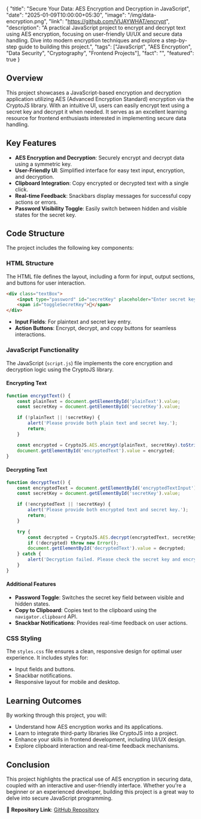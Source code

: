 {
  "title": "Secure Your Data: AES Encryption and Decryption in JavaScript",
  "date": "2025-01-09T10:00:00+05:30",
  "image": "/img/data-encryption.png",
  "link": "https://github.com/VIJAYWHAT/encrypt",
  "description": "A practical JavaScript project to encrypt and decrypt text using AES encryption, focusing on user-friendly UI/UX and secure data handling. Dive into modern encryption techniques and explore a step-by-step guide to building this project.",
  "tags": ["JavaScript", "AES Encryption", "Data Security", "Cryptography", "Frontend Projects"],
  "fact": "",
  "featured": true
}

## Overview

This project showcases a JavaScript-based encryption and decryption application utilizing AES (Advanced Encryption Standard) encryption via the CryptoJS library. With an intuitive UI, users can easily encrypt text using a secret key and decrypt it when needed. It serves as an excellent learning resource for frontend enthusiasts interested in implementing secure data handling.


## Key Features
- **AES Encryption and Decryption**: Securely encrypt and decrypt data using a symmetric key.
- **User-Friendly UI**: Simplified interface for easy text input, encryption, and decryption.
- **Clipboard Integration**: Copy encrypted or decrypted text with a single click.
- **Real-time Feedback**: Snackbars display messages for successful copy actions or errors.
- **Password Visibility Toggle**: Easily switch between hidden and visible states for the secret key.

## Code Structure
The project includes the following key components:

### HTML Structure
The HTML file defines the layout, including a form for input, output sections, and buttons for user interaction.

```html
<div class="textBox">
    <input type="password" id="secretKey" placeholder="Enter secret key" autocomplete="off">
    <span id="toggleSecretKey">🙈</span>
</div>
```

- **Input Fields**: For plaintext and secret key entry.
- **Action Buttons**: Encrypt, decrypt, and copy buttons for seamless interactions.

### JavaScript Functionality
The JavaScript (`script.js`) file implements the core encryption and decryption logic using the CryptoJS library.

#### Encrypting Text
```javascript
function encryptText() {
    const plainText = document.getElementById('plainText').value;
    const secretKey = document.getElementById('secretKey').value;

    if (!plainText || !secretKey) {
        alert('Please provide both plain text and secret key.');
        return;
    }

    const encrypted = CryptoJS.AES.encrypt(plainText, secretKey).toString();
    document.getElementById('encryptedText').value = encrypted;
}
```

#### Decrypting Text
```javascript
function decryptText() {
    const encryptedText = document.getElementById('encryptedTextInput').value;
    const secretKey = document.getElementById('secretKey').value;

    if (!encryptedText || !secretKey) {
        alert('Please provide both encrypted text and secret key.');
        return;
    }

    try {
        const decrypted = CryptoJS.AES.decrypt(encryptedText, secretKey).toString(CryptoJS.enc.Utf8);
        if (!decrypted) throw new Error();
        document.getElementById('decryptedText').value = decrypted;
    } catch {
        alert('Decryption failed. Please check the secret key and encrypted text.');
    }
}
```

#### Additional Features
- **Password Toggle**: Switches the secret key field between visible and hidden states.
- **Copy to Clipboard**: Copies text to the clipboard using the `navigator.clipboard` API.
- **Snackbar Notifications**: Provides real-time feedback on user actions.

### CSS Styling
The `styles.css` file ensures a clean, responsive design for optimal user experience. It includes styles for:
- Input fields and buttons.
- Snackbar notifications.
- Responsive layout for mobile and desktop.

## Learning Outcomes
By working through this project, you will:
- Understand how AES encryption works and its applications.
- Learn to integrate third-party libraries like CryptoJS into a project.
- Enhance your skills in frontend development, including UI/UX design.
- Explore clipboard interaction and real-time feedback mechanisms.

## Conclusion
This project highlights the practical use of AES encryption in securing data, coupled with an interactive and user-friendly interface. Whether you're a beginner or an experienced developer, building this project is a great way to delve into secure JavaScript programming.

🔗 **Repository Link**: [GitHub Repository](https://github.com/VIJAYWHAT/encrypt)
